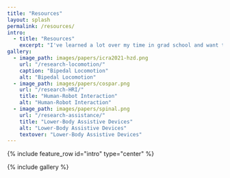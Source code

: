 ```yaml
---
title: "Resources"
layout: splash
permalink: /resources/
intro:
  - title: "Resources"
    excerpt: "I've learned a lot over my time in grad school and want to use this page as a way to share the various helpful resources that I've compiled."
gallery:
  - image_path: images/papers/icra2021-hzd.png
    url: "/research-locomotion/"
    caption: "Bipedal Locomotion"
    alt: "Bipedal Locomotion"
  - image_path: images/papers/cospar.png
    url: "/research-HRI/"
    title: "Human-Robot Interaction"
    alt: "Human-Robot Interaction"
  - image_path: images/papers/spinal.png
    url: "/research-assistance/"
    title: "Lower-Body Assistive Devices"
    alt: "Lower-Body Assistive Devices"
    textover: "Lower-Body Assistive Devices"
---
```


{% include feature_row id="intro" type="center" %}

{% include gallery %}
